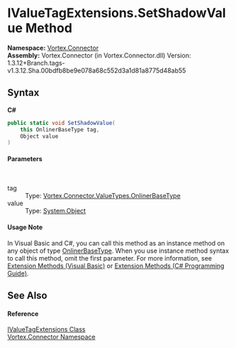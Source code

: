 # IValueTagExtensions.SetShadowValue Method 
 

**Namespace:**&nbsp;<a href="N_Vortex_Connector.md">Vortex.Connector</a><br />**Assembly:**&nbsp;Vortex.Connector (in Vortex.Connector.dll) Version: 1.3.12+Branch.tags-v1.3.12.Sha.00bdfb8be9e078a68c552d3a1d81a8775d48ab55

## Syntax

**C#**<br />
``` C#
public static void SetShadowValue(
	this OnlinerBaseType tag,
	Object value
)
```


#### Parameters
&nbsp;<dl><dt>tag</dt><dd>Type: <a href="T_Vortex_Connector_ValueTypes_OnlinerBaseType.md">Vortex.Connector.ValueTypes.OnlinerBaseType</a><br /></dd><dt>value</dt><dd>Type: <a href="https://docs.microsoft.com/dotnet/api/system.object" target="_blank">System.Object</a><br /></dd></dl>

#### Usage Note
In Visual Basic and C#, you can call this method as an instance method on any object of type <a href="T_Vortex_Connector_ValueTypes_OnlinerBaseType.md">OnlinerBaseType</a>. When you use instance method syntax to call this method, omit the first parameter. For more information, see <a href="https://docs.microsoft.com/dotnet/visual-basic/programming-guide/language-features/procedures/extension-methods">Extension Methods (Visual Basic)</a> or <a href="https://docs.microsoft.com/dotnet/csharp/programming-guide/classes-and-structs/extension-methods">Extension Methods (C# Programming Guide)</a>.

## See Also


#### Reference
<a href="T_Vortex_Connector_IValueTagExtensions.md">IValueTagExtensions Class</a><br /><a href="N_Vortex_Connector.md">Vortex.Connector Namespace</a><br />